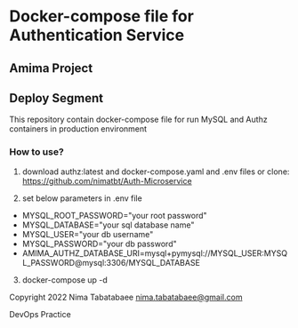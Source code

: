 
# Docker-compose file for Authentication Service
## Amima Project
## Deploy Segment

This repository contain docker-compose file for run MySQL and Authz containers in production environment 

### How to use?
1) download authz:latest and docker-compose.yaml and .env files
 or clone: https://github.com/nimatbt/Auth-Microservice

2) set below parameters in .env file
- MYSQL_ROOT_PASSWORD="your root password"
- MYSQL_DATABASE="your sql database name"
- MYSQL_USER="your db username"
- MYSQL_PASSWORD="your db password"
- AMIMA_AUTHZ_DATABASE_URI=mysql+pymysql://MYSQL_USER:MYSQL_PASSWORD@mysql:3306/MYSQL_DATABASE

3) docker-compose up -d 

Copyright 2022 Nima Tabatabaee <nima.tabatabaee@gmail.com>

DevOps Practice
